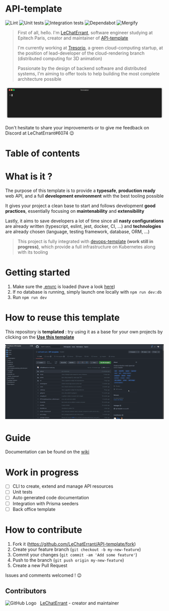 # API-template
![Lint](https://github.com/LeChatErrant/API-template/workflows/Lint/badge.svg)
![Unit tests](https://github.com/LeChatErrant/API-template/workflows/Unit%20tests/badge.svg)
![Integration tests](https://github.com/LeChatErrant/API-template/workflows/Integration%20tests/badge.svg)
![Dependabot](https://badgen.net/dependabot/LeChatErrant/API-template?icon=dependabot)
![Mergify](https://img.shields.io/endpoint.svg?url=https://gh.mergify.io/badges/LeChatErrant/API-template)

> First of all, hello. I'm [LeChatErrant](https://github.com/LeChatErrant), software engineer studying at Epitech Paris, creator and maintainer of [API-template](https://github.com/LeChatErrant/API-template)
>
> I'm currently working at [Tresorio](https://tresorio.com/), a green cloud-computing startup, at the position of lead-developer of the cloud-rendering branch (distributed computing for 3D animation)
>
> Passionate by the design of backend software and distributed systems, I'm aiming to offer tools to help building the most complete architecture possible

![Deployment example](https://github.com/LeChatErrant/API-template/blob/master/.github/assets/deployment.gif)

Don't hesitate to share your improvements or to give me feedback on Discord at LeChatErrant#6074 :wink:

# Table of contents

<!-- START doctoc -->
<!-- END doctoc -->

# What is it ?

The purpose of this template is to provide a **typesafe**, **production ready** web API, and a full **development environment** with the best tooling possible

It gives your project a clean base to start and follows development **good practices**, essentially focusing on **maintenability** and **extensibility**

Lastly, it aims to save developers a lot of time since all **nasty configurations** are already written (typescript, eslint, jest, docker, CI, ...) and **technologies** are already chosen (language, testing framework, database, ORM, ...)

> This project is fully integrated with [devops-template](https://github.com/LeChatErrant/devops-template) **(work still in progress)**, which provide a full infrastructure on Kubernetes along with its tooling

# Getting started

1. Make sure the [.envrc](/.envrc) is loaded (have a look [here](wip))
2. If no database is running, simply launch one locally with `npm run dev:db`
3. Run `npm run dev`

# How to reuse this template

This repository is **templated** : try using it as a base for your own projects by clicking on the **[Use this template](https://github.com/LeChatErrant/API-template/generate)**

![Template](/.github/assets/template.gif)

# Guide

Documentation can be found on the [wiki](https://github.com/LeChatErrant/API-template/wiki)

# Work in progress

 - [ ] CLI to create, extend and manage API resources
 - [ ] Unit tests
 - [ ] Auto generated code documentation
 - [ ] Integration with Prisma seeders
 - [ ] Back office template

# How to contribute

1. Fork it (<https://github.com/LeChatErrant/API-template/fork>)
2. Create your feature branch (`git checkout -b my-new-feature`)
3. Commit your changes (`git commit -am 'Add some feature'`)
4. Push to the branch (`git push origin my-new-feature`)
5. Create a new Pull Request

Issues and comments welcomed ! :wink:

## Contributors

![GitHub Logo](https://github.com/LeChatErrant.png?size=30) &nbsp; [LeChatErrant](https://github.com/LeChatErrant) - creator and maintainer
